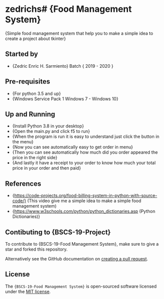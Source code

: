 # zedrichs# {Food Management System}

{Simple food management system that help you to make a simple idea to create a project about tkinter}

## Started by
- {Zedric Enric H. Sarmiento} Batch { 2019 - 2020 }

## Pre-requisites
- {For python 3.5 and up}
- {Windows Service Pack 1 Windows 7 - Windows 10}

## Up and Running
- {Install Python 3.8 in your desktop}
- {Open the main.py and click f5 to run}
- {When the program is run it is easy to understand just click the button in the menu}
- {Now you can see automatically easy to get order in menu}
- {Then you can see automatically how much did you order appeared the price in the right side}
- {And lastly it have a receipt to your order to know how much your total price in your order and then paid}


## References
- {https://code-projects.org/food-billing-system-in-python-with-source-code/} (This video give me a simple idea to make a simple food management system)
- {https://www.w3schools.com/python/python_dictionaries.asp (Python Dictionaries)}

## Contibuting to {BSCS-19-Project}
To contribute to {BSCS-19-Food Management System}, make sure to give a star and forked this repository.

Alternatively see the GitHub documentation on [creating a pull request](https://help.github.com/en/github/collaborating-with-issues-and-pull-requests/creating-a-pull-request).

## License
The `{BSCS-19-Food Management System}` is open-sourced software licensed under the [MIT license](http://opensource.org/licenses/MIT).

